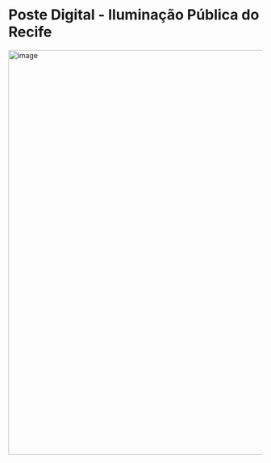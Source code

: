 # Poste Digital - Iluminação Pública do Recife
<img width="1911" height="801" alt="image" src="https://github.com/user-attachments/assets/6125eb8c-73fe-4108-8773-913530542ef0" />
